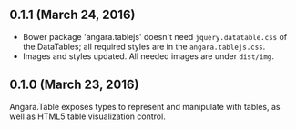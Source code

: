 ## 0.1.1 (March 24, 2016)

* Bower package 'angara.tablejs' doesn't need `jquery.datatable.css` of the DataTables; all required styles are in the `angara.tablejs.css`.
* Images and styles updated. All needed images are under `dist/img`.

## 0.1.0 (March 23, 2016)

Angara.Table exposes types to represent and manipulate with tables, as well as HTML5 table visualization control.
